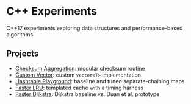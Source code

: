 # C++ Experiments

C++17 experiments exploring data structures and performance-based algorithms.

## Projects

- [Checksum Aggregation](checksum_aggregation/README.md): modular checksum routine
- [Custom Vector](custom_vector/README.md): custom `vector<T>` implementation
- [Hashtable Playground](hashtable/README.md): baseline and tuned separate-chaining maps
- [Faster LRU](faster_lru/README.md): templated cache with a timing harness
- [Faster Dijkstra](faster_dijkstra/README.md): Dijkstra baseline vs. Duan et al. prototype
